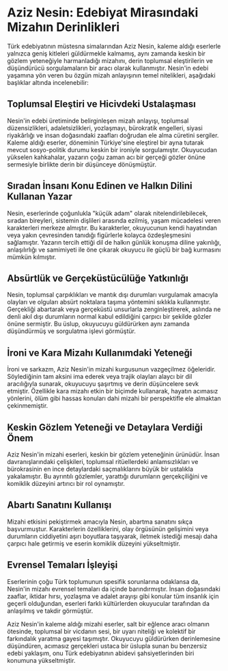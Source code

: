 # Aziz Nesin: Edebiyat Mirasındaki Mizahın Derinlikleri

Türk edebiyatının müstesna simalarından Aziz Nesin, kaleme aldığı eserlerle yalnızca geniş kitleleri güldürmekle kalmamış, aynı zamanda keskin bir gözlem yeteneğiyle harmanladığı mizahını, derin toplumsal eleştirilerin ve düşündürücü sorgulamaların bir aracı olarak kullanmıştır. Nesin'in edebi yaşamına yön veren bu özgün mizah anlayışının temel nitelikleri, aşağıdaki başlıklar altında incelenebilir:

## Toplumsal Eleştiri ve Hicivdeki Ustalaşması

Nesin'in edebi üretiminde belirginleşen mizah anlayışı, toplumsal düzensizlikleri, adaletsizlikleri, yozlaşmayı, bürokratik engelleri, siyasi riyakârlığı ve insan doğasındaki zaafları doğrudan ele alma cüretini sergiler. Kaleme aldığı eserler, döneminin Türkiye'sine eleştirel bir ayna tutarak mevcut sosyo-politik durumu keskin bir ironiyle sorgulamıştır. Okuyucudan yükselen kahkahalar, yazarın çoğu zaman acı bir gerçeği gözler önüne sermesiyle birlikte derin bir düşünceye dönüşmüştür.

## Sıradan İnsanı Konu Edinen ve Halkın Dilini Kullanan Yazar

Nesin, eserlerinde çoğunlukla "küçük adam" olarak nitelendirilebilecek, sıradan bireyleri, sistemin dişlileri arasında ezilmiş, yaşam mücadelesi veren karakterleri merkeze almıştır. Bu karakterler, okuyucunun kendi hayatından veya yakın çevresinden tanıdığı figürlerle kolayca özdeşleşmesini sağlamıştır. Yazarın tercih ettiği dil de halkın günlük konuşma diline yakınlığı, anlaşılırlığı ve samimiyeti ile öne çıkarak okuyucu ile güçlü bir bağ kurmasını mümkün kılmıştır.

## Absürtlük ve Gerçeküstücülüğe Yatkınlığı

Nesin, toplumsal çarpıklıkları ve mantık dışı durumları vurgulamak amacıyla olayları ve olguları absürt noktalara taşıma yöntemini sıklıkla kullanmıştır. Gerçekliği abartarak veya gerçeküstü unsurlarla zenginleştirerek, aslında ne denli akıl dışı durumların normal kabul edildiğini çarpıcı bir şekilde gözler önüne sermiştir. Bu üslup, okuyucuyu güldürürken aynı zamanda düşündürmüş ve sorgulatma işlevi görmüştür.

## İroni ve Kara Mizahı Kullanımdaki Yeteneği

İroni ve sarkazm, Aziz Nesin'in mizahi kurgusunun vazgeçilmez öğeleridir. Söylediğinin tam aksini ima ederek veya trajik olayları alaycı bir dil aracılığıyla sunarak, okuyucuyu şaşırtmış ve derin düşüncelere sevk etmiştir. Özellikle kara mizahı etkin bir biçimde kullanarak, hayatın acımasız yönlerini, ölüm gibi hassas konuları dahi mizahi bir perspektifle ele almaktan çekinmemiştir.

## Keskin Gözlem Yeteneği ve Detaylara Verdiği Önem

Aziz Nesin'in mizahi eserleri, keskin bir gözlem yeteneğinin ürünüdür. İnsan davranışlarındaki çelişkileri, toplumsal ritüellerdeki anlamsızlıkları ve bürokrasinin en ince detaylardaki saçmalıklarını büyük bir ustalıkla yakalamıştır. Bu ayrıntılı gözlemler, yarattığı durumların gerçekçiliğini ve komiklik düzeyini artırıcı bir rol oynamıştır.

## Abartı Sanatını Kullanışı

Mizahi etkisini pekiştirmek amacıyla Nesin, abartma sanatını sıkça başvurmuştur. Karakterlerin özelliklerini, olay örgüsünün gelişimini veya durumların ciddiyetini aşırı boyutlara taşıyarak, iletmek istediği mesajı daha çarpıcı hale getirmiş ve eserin komiklik düzeyini yükseltmiştir.

## Evrensel Temaları İşleyişi

Eserlerinin çoğu Türk toplumunun spesifik sorunlarına odaklansa da, Nesin'in mizahı evrensel temaları da içinde barındırmıştır. İnsan doğasındaki zaaflar, iktidar hırsı, yozlaşma ve adalet arayışı gibi konular tüm insanlık için geçerli olduğundan, eserleri farklı kültürlerden okuyucular tarafından da anlaşılmış ve takdir görmüştür.

Aziz Nesin'in kaleme aldığı mizahi eserler, salt bir eğlence aracı olmanın ötesinde, toplumsal bir vicdanın sesi, bir uyarı niteliği ve kolektif bir farkındalık yaratma gayesi taşımıştır. Okuyucuyu güldürürken derinlemesine düşündüren, acımasız gerçekleri ustaca bir üslupla sunan bu benzersiz edebi yaklaşım, onu Türk edebiyatının abidevi şahsiyetlerinden biri konumuna yükseltmiştir.